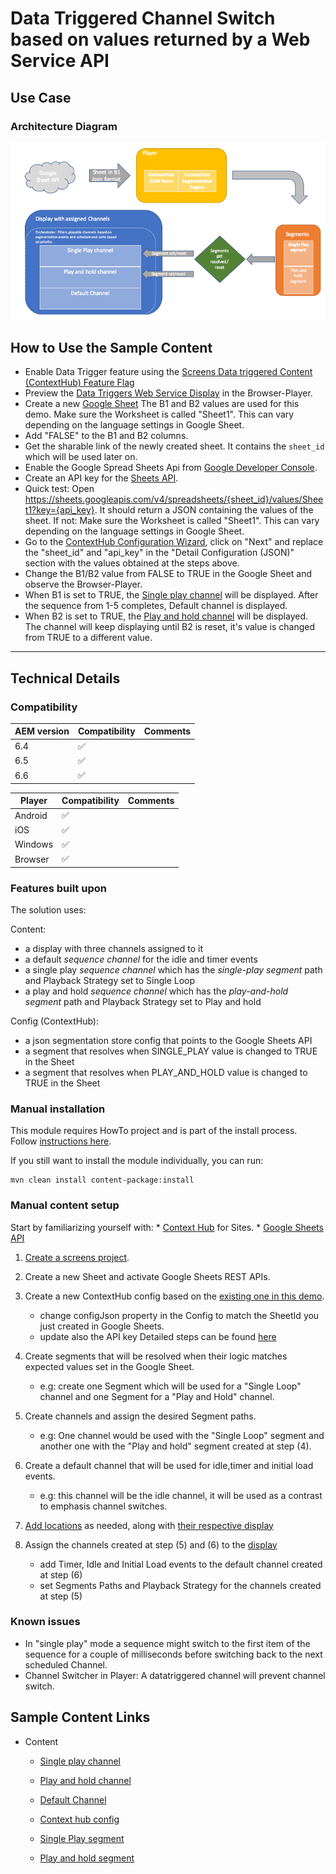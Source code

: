 Data Triggered Channel Switch based on values returned by a Web Service API 
=========================

Use Case
--------


### Architecture Diagram

![Data Triggers Architecture Diagram](diagram.png)

How to Use the Sample Content
-----------------------------

- Enable Data Trigger feature using the [Screens Data triggered Content (ContextHub) Feature Flag](http://localhost:4502/system/console/configMgr/com.adobe.cq.screens.segmentation.impl.SegmentationFeatureFlag)
- Preview the [Data Triggers Web Service Display](http://localhost:4502/screens.html/content/screens/screens-howto/locations/data-triggers--web-service/main-office) in the Browser-Player.
- Create a new [Google Sheet](https://docs.google.com/spreadsheets/)
   The B1 and B2 values are used for this demo. Make sure the Worksheet is called "Sheet1". This can vary depending on the language settings in Google Sheet.  
- Add "FALSE" to the B1 and B2 columns.
- Get the sharable link of the newly created sheet. It contains the `sheet_id` which will be used later on.
- Enable the Google Spread Sheets Api from [Google Developer Console](https://console.developers.google.com/apis).
- Create an API key for the [Sheets API](https://console.developers.google.com/apis/credentials).
- Quick test: Open https://sheets.googleapis.com/v4/spreadsheets/{sheet_id}/values/Sheet1?key={api_key}. It should return a JSON containing the values of the sheet. If not: Make sure the Worksheet is called "Sheet1". This can vary depending on the language settings in Google Sheet.
- Go to the [ContextHub Configuration Wizard](http://localhost:4502/libs/granite/cloudsettings/content/wizard.edit.html/conf/screens/settings/cloudsettings/configuration/contexthub/datatrigger-service), click on "Next" and replace the "sheet_id" and "api_key" in the "Detail Configuration (JSON)" section with the values obtained at the steps above.
- Change the B1/B2 value from FALSE to TRUE in the Google Sheet and observe the Browser-Player.
- When B1 is set to TRUE, the [Single play channel](http://localhost:4502/editor.html/content/screens/screens-howto/channels/data-triggers--web-service/single-play.edit.html) will be displayed. After the sequence from 1-5 completes, Default channel is displayed.
- When B2 is set to TRUE, the [Play and hold channel](http://localhost:4502/editor.html/content/screens/screens-howto/channels/data-triggers--web-service/play-and-hold.html) will be displayed. The channel will keep displaying until B2 is reset, it's value is changed from TRUE to a different value.

---

Technical Details
-----------------

### Compatibility

AEM version|Compatibility     |Comments
-----------|------------------|--------
6.4        |:white_check_mark:|
6.5        |:white_check_mark:|
6.6        |:white_check_mark:|

Player     |Compatibility     |Comments
-----------|------------------|--------
Android    |:white_check_mark:|
iOS        |:white_check_mark:|
Windows    |:white_check_mark:|
Browser    |:white_check_mark:|

### Features built upon

The solution uses:

Content:
- a display with three channels assigned to it
- a default _sequence channel_ for the idle and timer events
- a single play _sequence channel_ which has the _single-play segment_ path and Playback Strategy set to Single Loop
- a play and hold _sequence channel_ which has the _play-and-hold segment_ path and Playback Strategy set to Play and hold

Config (ContextHub):

- a json segmentation store config that points to the Google Sheets API
- a segment that resolves when SINGLE_PLAY value is changed to TRUE in the Sheet
- a segment that resolves when PLAY_AND_HOLD value is changed to TRUE in the Sheet


### Manual installation

This module requires HowTo project and is part of the install process. Follow [instructions here](../../README.md).

If you still want to install the module individually, you can run:

```
mvn clean install content-package:install
```

### Manual content setup

Start by familiarizing yourself with:
    * [Context Hub](https://helpx.adobe.com/experience-manager/6-4/sites/developing/using/ch-adding.html) for Sites.
    * [Google Sheets API](https://developers.google.com/sheets/api/guides/concepts)
                           

1. [Create a screens project](https://helpx.adobe.com/experience-manager/6-4/sites/authoring/using/creating-a-screens-project.html).
2. Create a new Sheet and activate Google Sheets REST APIs.
3. Create a new ContextHub config based on the [existing one in this demo](http://localhost:4502/crx/de/index.jsp#/conf/screens/settings/cloudsettings/configuration/contexthub/datatrigger-service).
    - change configJson property in the Config to match the SheetId you just created in Google Sheets.
    - update also the API key
    Detailed steps can be found [here](https://wiki.corp.adobe.com/pages/viewpage.action?spaceKey=screens&title=How+to+integrate+Google+Sheets+with+ContextHub)

4. Create segments that will be resolved when their logic matches expected values set in the Google Sheet.
    - e.g: create one Segment which will be used for a "Single Loop" channel and one Segment for a "Play and Hold" channel.

5. Create channels and assign the desired Segment paths.
    - e.g: One channel would be used with the "Single Loop" segment and another one with the "Play and hold" segment
       created at step (4).

6. Create a default channel that will be used for idle,timer and initial load events.
    - e.g: this channel will be the idle channel, it will be used as a contrast to emphasis channel switches.
    
7. [Add locations](https://helpx.adobe.com/experience-manager/6-4/sites/authoring/using/managing-locations.html#CreatingaNewLocation) as needed, along with [their respective display](https://helpx.adobe.com/experience-manager/6-4/sites/authoring/using/managing-displays.html#CreatingaNewDisplay)

8. Assign the channels created at step (5) and (6) to the [display](https://helpx.adobe.com/experience-manager/6-3/sites/authoring/using/channel-assignment.html)
   - add Timer, Idle and Initial Load events to the default channel created at step (6)
   - set Segments Paths and Playback Strategy for the channels created at step (5) 

### Known issues
- In "single play" mode a sequence might switch to the first item of the sequence for a couple of milliseconds before switching back to the next scheduled Channel.
- Channel Switcher in Player: A datatriggered channel will prevent channel switch.

Sample Content Links
--------------------

+ Content
    + [Single play channel](http://localhost:4502/editor.html/content/screens/screens-howto/channels/data-triggers--web-service/single-play.edit.html)
    + [Play and hold channel](http://localhost:4502/editor.html/content/screens/screens-howto/channels/data-triggers--web-service/play-and-hold.edit.html)
    + [Default Channel](http://localhost:4502/editor.html/content/screens/screens-howto/channels/data-triggers--web-service/default-without-trigger.edit.html)
    
    + [Context hub config](http://localhost:4502/libs/granite/cloudsettings/content/wizard.edit.html/conf/screens/settings/cloudsettings/configuration/contexthub/datatrigger-service)
    + [Single Play segment](http://localhost:4502/crx/de/index.jsp#/conf/screens/settings/wcm/segments/single-play)
    + [Play and hold segment](http://localhost:4502/crx/de/index.jsp#/conf/screens/settings/wcm/segments/play-and-hold)

